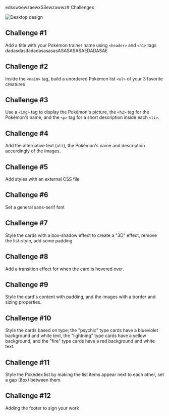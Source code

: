 edsswxewzaewx53ewzawwz# Challenges

![Desktop design](/designs/desktop-design.jpeg)

## Challenge #1
Add a title with your Pokémon trainer name using `<header>` and `<h1>` tags
dadasdasdadadasasasasASASASASAEDADASAE
## Challenge #2
Inside the `<main>` tag, build a unordered Pokémon list `<ul>` of your 3 favorite creatures

## Challenge #3 
Use a `<img>` tag to display the Pokémon's picture, the `<h2>` tag for the Pokémon's name, and the `<p>` tag for a short description inside each `<li>`.

## Challenge #4
Add the alternative text (`alt`), the Pokémon's name and description accordingly of the images.

## Challenge #5
Add styles with an external CSS file

## Challenge #6
Set a general sans-serif font

## Challenge #7
Style the cards with a box-shadow effect to create a "3D" effect, remove the list-style, add some padding

## Challenge #8
Add a transition effect for when the card is hovered over.

## Challenge #9
Style the card's content with padding, and the images with a border and sizing properties.

## Challenge #10
Style the cards based on type; the "psychic" type cards have a blueviolet background and white text, the "lightning" type cards have a yellow background, and the "fire" type cards have a red background and white text.

## Challenge #11
Style the Pokédex list by making the list items appear next to each other, set a gap (8px) between them.

## Challenge #12
Adding the footer to sign your work